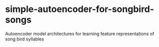 # simple-autoencoder-for-songbird-songs

Autoencoder model architectures for learning feature representations of 
song bird syllables
